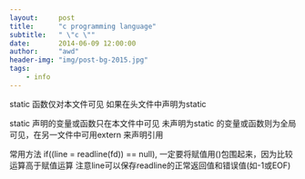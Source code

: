 ```yaml
---
layout:     post
title:      "c programming language"
subtitle:   " \"c \""
date:       2014-06-09 12:00:00
author:     "awd"
header-img: "img/post-bg-2015.jpg"
tags:
    - info
---
```

static 函数仅对本文件可见
如果在头文件中声明为static


static 声明的变量或函数只在本文件中可见
未声明为static 的变量或函数则为全局可见，在另一文件中可用extern 来声明引用


常用方法
if((line = readline(fd)) == null), 一定要将赋值用()包围起来，因为比较运算高于赋值运算
注意line可以保存readline的正常返回值和错误值(如-1或EOF)